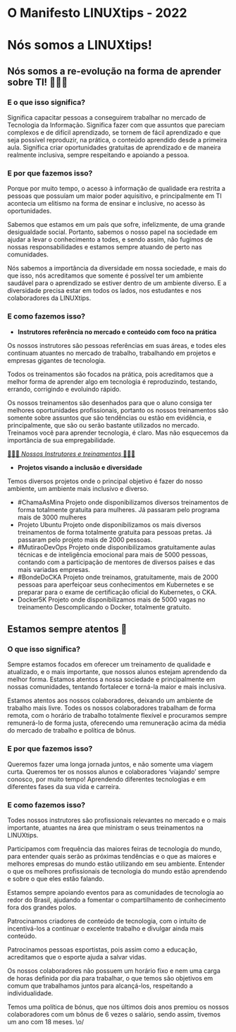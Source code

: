 # O Manifesto LINUXtips - 2022

# **Nós somos a LINUXtips!**

## **Nós somos a re-evolução na forma de aprender sobre TI! 👩🏾‍💻**

### **E o que isso significa?**

Significa capacitar pessoas a conseguirem trabalhar no mercado de Tecnologia da Informação. Significa fazer com que assuntos que pareciam complexos e de difícil aprendizado, se tornem de fácil aprendizado e que seja possível reproduzir, na prática, o conteúdo aprendido desde a primeira aula. Significa criar oportunidades gratuitas de aprendizado e de maneira realmente inclusiva, sempre respeitando e apoiando a pessoa.

### **E por que fazemos isso?**

Porque por muito tempo, o acesso à informação de qualidade era restrita a pessoas que possuíam um maior poder aquisitivo, e principalmente em TI acontecia um elitismo na forma de ensinar e inclusive, no acesso às oportunidades.

Sabemos que estamos em um país que sofre, infelizmente, de uma grande desigualdade social. Portanto, sabemos o nosso papel na sociedade em ajudar a levar o conhecimento a todes, e sendo assim, não fugimos de nossas responsabilidades e estamos sempre atuando de perto nas comunidades.

Nós sabemos a importância da diversidade em nossa sociedade, e mais do que isso, nós acreditamos que somente é possível ter um ambiente saudável para o aprendizado se estiver dentro de um ambiente diverso. E a diversidade precisa estar em todos os lados, nos estudantes e nos colaboradores da LINUXtips.

### **E como fazemos isso?**

- **Instrutores referência no mercado e conteúdo com foco na prática**

Os nossos instrutores são pessoas referências em suas áreas, e todes eles continuam atuantes no mercado de trabalho, trabalhando em projetos e empresas gigantes de tecnologia.

Todos os treinamentos são focados na prática, pois acreditamos que a melhor forma de aprender algo em tecnologia é reproduzindo, testando, errando, corrigindo e evoluindo rápido.

Os nossos treinamentos são desenhados para que o aluno consiga ter melhores oportunidades profissionais, portanto os nossos treinamentos são somente sobre assuntos que são tendências ou estão em evidência, e principalmente, que são ou serão bastante utilizados no mercado. Treinamos você para aprender tecnologia, é claro. Mas não esquecemos da importância de sua empregabilidade.

[🧙🏾‍♂️ *Nossos Instrutores e treinamentos* 🧙🏽‍♀️](https://school.linuxtips.io/)

- **Projetos visando a inclusão e diversidade**

Temos diversos projetos onde o principal objetivo é fazer do nosso ambiente, um ambiente mais inclusivo e diverso.

- #ChamaAsMina Projeto onde disponibilizamos diversos treinamentos de forma totalmente gratuita para mulheres. Já passaram pelo programa mais de 3000 mulheres
- Projeto Ubuntu Projeto onde disponibilizamos os mais diversos treinamentos de forma totalmente gratuita para pessoas pretas. Já passaram pelo projeto mais de 2000 pessoas.
- #MutiraoDevOps Projeto onde disponibilizamos gratuitamente aulas técnicas e de inteligência emocional para mais de 5000 pessoas, contando com a participação de mentores de diversos países e das mais variadas empresas.
- #BondeDoCKA Projeto onde treinamos, gratuitamente, mais de 2000 pessoas para aperfeiçoar seus conhecimentos em Kubernetes e se preparar para o exame de certificação oficial do Kubernetes, o CKA.
- Docker5K Projeto onde disponibilizamos mais de 5000 vagas no treinamento Descomplicando o Docker, totalmente gratuito.

## **Estamos sempre atentos 🧐**

### **O que isso significa?**

Sempre estamos focados em oferecer um treinamento de qualidade e atualizado, e o mais importante, que nossos alunos estejam aprendendo da melhor forma. Estamos atentos a nossa sociedade e principalmente em nossas comunidades, tentando fortalecer e torná-la maior e mais inclusiva.

Estamos atentos aos nossos colaboradores, deixando um ambiente de trabalho mais livre. Todes os nossos colaboradores trabalham de forma remota, com o horário de trabalho totalmente flexível e procuramos sempre remunerá-lo de forma justa, oferecendo uma remuneração acima da média do mercado de trabalho e política de bônus.

### **E por que fazemos isso?**

Queremos fazer uma longa jornada juntos, e não somente uma viagem curta. Queremos ter os nossos alunos e colaboradores ‘viajando’ sempre conosco, por muito tempo! Aprendendo diferentes tecnologias e em diferentes fases da sua vida e carreira.

### **E como fazemos isso?**

Todes nossos instrutores são profissionais relevantes no mercado e o mais importante, atuantes na área que ministram o seus treinamentos na LINUXtips.

Participamos com frequência das maiores feiras de tecnologia do mundo, para entender quais serão as próximas tendências e o que as maiores e melhores empresas do mundo estão utilizando em seu ambiente. Entender o que os melhores profissionais de tecnologia do mundo estão aprendendo e sobre o que eles estão falando.

Estamos sempre apoiando eventos para as comunidades de tecnologia ao redor do Brasil, ajudando a fomentar o compartilhamento de conhecimento fora dos grandes polos.

Patrocinamos criadores de conteúdo de tecnologia, com o intuito de incentivá-los a continuar o excelente trabalho e divulgar ainda mais conteúdo.

Patrocinamos pessoas esportistas, pois assim como a educação, acreditamos que o esporte ajuda a salvar vidas.

Os nossos colaboradores não possuem um horário fixo e nem uma carga de horas definida por dia para trabalhar, o que temos são objetivos em comum que trabalhamos juntos para alcançá-los, respeitando a individualidade.

Temos uma política de bónus, que nos últimos dois anos premiou os nossos colaboradores com um bônus de 6 vezes o salário, sendo assim, tivemos um ano com 18 meses. \o/
